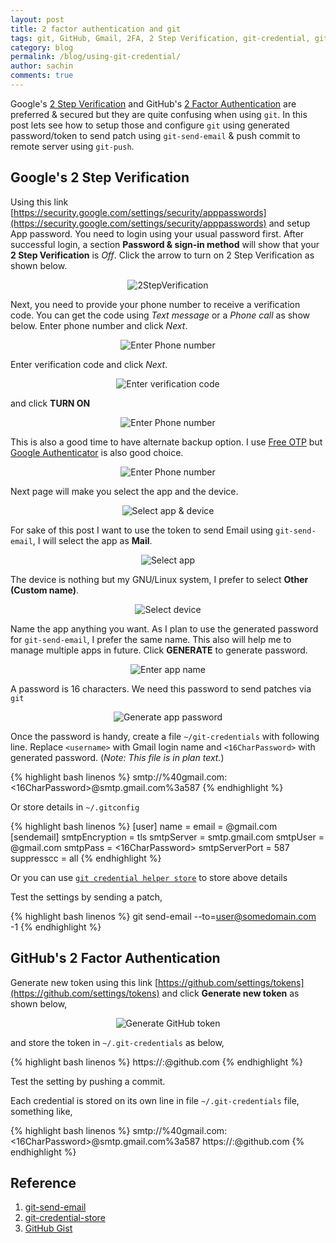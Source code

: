```yaml
---
layout: post
title: 2 factor authentication and git
tags: git, GitHub, Gmail, 2FA, 2 Step Verification, git-credential, git-send-email
category: blog
permalink: /blog/using-git-credential/
author: sachin
comments: true
---
```



Google's [2 Step Verification](https://www.google.com/landing/2step/)
and GitHub's [2 Factor
Authentication](https://help.github.com/articles/about-two-factor-authentication/)
are preferred & secured but they are quite confusing when using `git`.
In this post lets see how to setup those and configure ``git`` using
generated password/token to send patch using `git-send-email` & push
commit to remote server using ``git-push``.


## Google's 2 Step Verification

Using this link
[https://security.google.com/settings/security/apppasswords](https://security.google.com/settings/security/apppasswords)
and setup App password. You need to login using your usual password
first. After successful login, a section **Password & sign-in method**
will show that your **2 Step Verification** is _Off_. Click the arrow
to turn on 2 Step Verification as shown below.

<p align="center">
<img src="{{ site.baseurl }}/images/git-credential/2StepVerification.png"
	alt="2StepVerification"
	width=""
	height="">
</p>

Next, you need to provide your phone number to receive a verification
code. You can get the code using _Text message_ or a _Phone call_ as
show below. Enter phone number and click _Next_.

<p align="center">
<img src="{{ site.baseurl }}/images/git-credential/1-3.png"
	alt="Enter Phone number"
	width=""
	height="">
</p>


Enter verification code and click _Next_.

<p align="center">
<img src="{{ site.baseurl }}/images/git-credential/2-3.png"
	alt="Enter verification code"
	width=""
	height="">
</p>


and click **TURN ON**

<p align="center">
<img src="{{ site.baseurl }}/images/git-credential/3-3.png"
	alt="Enter Phone number"
	width=""
	height="">
</p>

This is also a good time to have alternate backup option. I use [Free
OTP](https://play.google.com/store/apps/details?id=org.fedorahosted.freeotp)
but [Google
Authenticator](https://play.google.com/store/apps/details?id=com.google.android.apps.authenticator2)
is also good choice.

<p align="center">
<img src="{{ site.baseurl }}/images/git-credential/G-AuthenticatorApp.png"
	alt="Enter Phone number"
	width=""
	height="">
</p>


Next page will make you select the app and the device. 

<p align="center">
<img src="{{ site.baseurl }}/images/git-credential/select_app_select_device.png"
	alt="Select app & device"
	width=""
	height="">
</p>


For sake of this post I want to use the token to send Email using
``git-send-email``, I will select the app as **Mail**.

<p align="center">
<img src="{{ site.baseurl }}/images/git-credential/select_app.png"
	alt="Select app"
	width=""
	height="">
</p>


The device is nothing but my GNU/Linux system, I prefer to select
**Other (Custom name)**.

<p align="center">
<img src="{{ site.baseurl }}/images/git-credential/select_device.png"
	alt="Select device"
	width=""
	height="">
</p>

Name the app anything you want. As I plan to use the generated
password for ``git-send-email``, I prefer the same name. This also
will help me to manage multiple apps in future. Click **GENERATE** to
generate password.

<p align="center">
<img src="{{ site.baseurl }}/images/git-credential/app_name.png"
	alt="Enter app name"
	width=""
	height="">
</p>

A password is 16 characters. We need this password to send patches via
``git``

<p align="center">
<img src="{{ site.baseurl }}/images/git-credential/app_password.png"
	alt="Generate app password"
	width=""
	height="">
</p>


Once the password is handy, create a file ``~/git-credentials`` with
following line. Replace ``<username>`` with Gmail login name and
``<16CharPassword>`` with generated password. (_Note: This file is in
plan text._)

{% highlight bash linenos %}
smtp://<username>%40gmail.com:<16CharPassword>@smtp.gmail.com%3a587
{% endhighlight %}

Or store details in ``~/.gitconfig``

{% highlight bash linenos %}
[user]
    name = <FirstName LastName>
	email = <username>@gmail.com
[sendemail]
	smtpEncryption = tls
	smtpServer = smtp.gmail.com
	smtpUser = <username>@gmail.com
	smtpPass = <16CharPassword>
	smtpServerPort = 587
	suppresscc = all
{% endhighlight %}

Or you can use [``git credential helper
store``](https://git-scm.com/docs/git-credential-store) to store above
details

Test the settings by sending a patch,

{% highlight bash linenos %}
git send-email --to=user@somedomain.com -1
{% endhighlight %}


## GitHub's 2 Factor Authentication

Generate new token using this link
[https://github.com/settings/tokens](https://github.com/settings/tokens)
and click **Generate new token** as shown below,

<p align="center">
<img src="{{ site.baseurl }}/images/git-credential/generate-github-token.png"
	alt="Generate GitHub token"
	width=""
	height="">
</p>

and store the token in ``~/.git-credentials`` as below,

{% highlight bash linenos %}
https://<GitHub username>:<GitHub Token>@github.com
{% endhighlight %}

Test the setting by pushing a commit.

Each credential is stored on its own line in file
``~/.git-credentials`` file, something like,

{% highlight bash linenos %}
smtp://<username>%40gmail.com:<16CharPassword>@smtp.gmail.com%3a587
https://<GitHub username>:<GitHub Token>@github.com
{% endhighlight %}


## Reference

1. [git-send-email](https://git-scm.com/docs/git-send-email)
2. [git-credential-store](https://git-scm.com/docs/git-credential-store)
3. [GitHub Gist](https://gist.github.com/psachin/2c441d199bd2e7c015441238c8fe1c8b)



